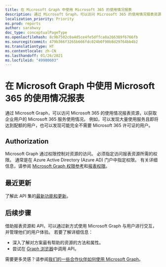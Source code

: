 ```yaml
---
title: 在 Microsoft Graph 中使用 Microsoft 365 的使用情况报表
description: 通过 Microsoft Graph，可以访问 Microsoft 365 的使用情况报表资源，以获取企业用户的 Microsoft 365 服务使用情况。 例如，可以发现大量使用服务且即将达到配额的用户，也可以发现可能完全不需要 Microsoft 365 许可证的用户。
localization_priority: Priority
ms.prod: reports
author: sarahwxy
doc_type: conceptualPageType
ms.openlocfilehash: 8c9b7502c0a4d5ce4fe5dffca8a266389f6766fb
ms.sourcegitcommit: 479b366f3265b666fdc024b0f90b8d29764bb4b2
ms.translationtype: HT
ms.contentlocale: zh-CN
ms.lasthandoff: 01/26/2021
ms.locfileid: "49980603"
---
```

# <a name="working-with-microsoft-365-usage-reports-in-microsoft-graph"></a>在 Microsoft Graph 中使用 Microsoft 365 的使用情况报表

通过 Microsoft Graph，可以访问 Microsoft 365 的使用情况报表资源，以获取企业用户的 Microsoft 365 服务使用情况。 例如，可以发现大量使用服务且即将达到配额的用户，也可以发现可能完全不需要 Microsoft 365 许可证的用户。

## <a name="authorization"></a>Authorization

Microsoft Graph 通过权限控制对资源的访问。 必须指定访问报表资源所需的权限。 通常是在 Azure Active Directory (Azure AD) 门户中指定权限。 有关详细信息，请参阅 [Microsoft Graph 权限参考](/graph/permissions-reference)和[报表权限](/graph/permissions-reference#reports-permissions)。

## <a name="whats-new"></a>最近更新
了解此 API 集的[最新功能和更新](/graph/whats-new-overview)。

## <a name="next-steps"></a>后续步骤

借助报表资源和 API，可以通过新方式使用 Microsoft Graph 与用户进行交互，并管理他们的用户体验。 若要了解详细信息：

- 深入了解对方案最有帮助的资源的方法和属性。
- 尝试在 [Graph 浏览器](https://developer.microsoft.com/graph/graph-explorer)中调用 API。

需要更多灵感？请参阅[我们的一些合作伙伴如何使用 Microsoft Graph](https://developer.microsoft.com/graph/graph/examples#partners)。

